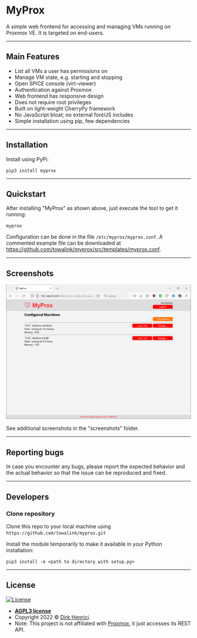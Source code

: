 # MyProx

A simple web frontend for accessing and managing VMs running on Proxmox VE. It is targeted on end-users.

---

## Main Features

- List all VMs a user has permissions on
- Manage VM state, e.g. starting and stopping
- Open SPICE console (virt-viewer)
- Authentication against Proxmox
- Web frontend has responsive design
- Does not require root privileges
- Built on light-weight CherryPy framework
- No JavaScript bloat; no external font/JS includes
- Simple installation using pip, few dependencies

---

## Installation

Install using PyPi:

```shell
pip3 install myprox
```

---

## Quickstart

After installing "MyProx" as shown above, just execute the tool to get it running:

```shell
myprox
```

Configuration can be done in the file `/etc/myprox/myprox.conf`. A commented example file can be downloaded at <a href="https://github.com/towalink/myprox/src/templates/myprox.conf" target="_blank">https://github.com/towalink/myprox/src/templates/myprox.conf</a>.

---

## Screenshots

![screenshot: show list of VMs](https://raw.githubusercontent.com/towalink/myprox/main/screenshots/list-machines.png "Show list of VMs")

See additional screenshots in the "screenshots" folder.

---

## Reporting bugs

In case you encounter any bugs, please report the expected behavior and the actual behavior so that the issue can be reproduced and fixed.

---

## Developers

### Clone repository

Clone this repo to your local machine using `https://github.com/towalink/myprox.git`

Install the module temporarily to make it available in your Python installation:
```shell
pip3 install -e <path to directory with setup.py>
```

---

## License

[![License](http://img.shields.io/:license-agpl3-blue.svg?style=flat-square)](https://opensource.org/licenses/AGPL-3.0)

- **[AGPL3 license](https://opensource.org/licenses/AGPL-3.0)**
- Copyright 2022 © <a href="https://github.com/towalink/myprox" target="_blank">Dirk Henrici</a>.
- Note: This project is not affiliated with [Proxmox](https://www.proxmox.com/), it just accesses its REST API.
